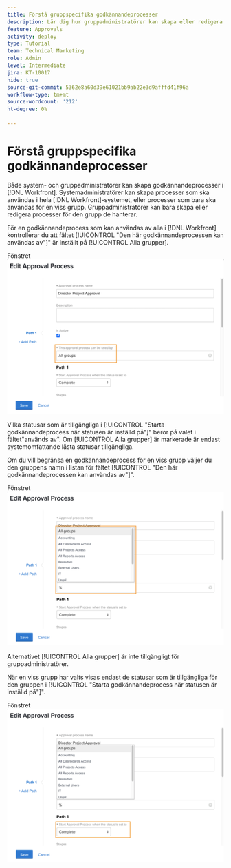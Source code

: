 ```yaml
---
title: Förstå gruppspecifika godkännandeprocesser
description: Lär dig hur gruppadministratörer kan skapa eller redigera godkännandeprocesser för de grupper som de hanterar.
feature: Approvals
activity: deploy
type: Tutorial
team: Technical Marketing
role: Admin
level: Intermediate
jira: KT-10017
hide: true
source-git-commit: 5362e8a60d39e61021bb9ab22e3d9afffd41f96a
workflow-type: tm+mt
source-wordcount: '212'
ht-degree: 0%

---
```


# Förstå gruppspecifika godkännandeprocesser

Både system- och gruppadministratörer kan skapa godkännandeprocesser i [!DNL Workfront]. Systemadministratörer kan skapa processer som ska användas i hela [!DNL Workfront]-systemet, eller processer som bara ska användas för en viss grupp. Gruppadministratörer kan bara skapa eller redigera processer för den grupp de hanterar.

För en godkännandeprocess som kan användas av alla i [!DNL Workfront] kontrollerar du att fältet [!UICONTROL &quot;Den här godkännandeprocessen kan användas av&quot;]&quot; är inställt på [!UICONTROL Alla grupper].

Fönstret ![[!UICONTROL Redigera godkännandeprocess] med gruppfältet markerat](assets/admin-fund-approval-processes-1.png)

Vilka statusar som är tillgängliga i [!UICONTROL &quot;Starta godkännandeprocess när statusen är inställd på&quot;]&quot; beror på valet i fältet&quot;används av&quot;. Om [!UICONTROL Alla grupper] är markerade är endast systemomfattande låsta statusar tillgängliga.

Om du vill begränsa en godkännandeprocess för en viss grupp väljer du den gruppens namn i listan för fältet [!UICONTROL &quot;Den här godkännandeprocessen kan användas av&quot;]&quot;.

Fönstret ![[!UICONTROL Redigera godkännandeprocess] med gruppfältet utökat](assets/admin-fund-approval-processes-2.png)

Alternativet [!UICONTROL Alla grupper] är inte tillgängligt för gruppadministratörer.

När en viss grupp har valts visas endast de statusar som är tillgängliga för den gruppen i [!UICONTROL &quot;Starta godkännandeprocess när statusen är inställd på&quot;]&quot;.

Fönstret ![[!UICONTROL Redigera godkännandeprocess] med statusfältet markerat](assets/admin-fund-approval-processes-3.png)

